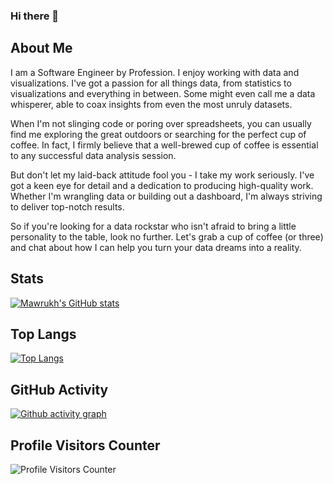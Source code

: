 ### Hi there 👋

## About Me
I am a Software Engineer by Profession. I enjoy working with data and visualizations. I've got a passion for all things data, from statistics to visualizations and everything in between. Some might even call me a data whisperer, able to coax insights from even the most unruly datasets.

When I'm not slinging code or poring over spreadsheets, you can usually find me exploring the great outdoors or searching for the perfect cup of coffee. In fact, I firmly believe that a well-brewed cup of coffee is essential to any successful data analysis session.

But don't let my laid-back attitude fool you - I take my work seriously. I've got a keen eye for detail and a dedication to producing high-quality work. Whether I'm wrangling data or building out a dashboard, I'm always striving to deliver top-notch results.

So if you're looking for a data rockstar who isn't afraid to bring a little personality to the table, look no further. Let's grab a cup of coffee (or three) and chat about how I can help you turn your data dreams into a reality.

## Stats
[![Mawrukh's GitHub stats](https://github-readme-stats.vercel.app/api?username=mawrukh&show_icons=true&theme=radical)](https://github.com/mawrukh/github-readme-stats)

## Top Langs

[![Top Langs](https://github-readme-stats.vercel.app/api/top-langs/?username=mawrukh)](https://github.com/mawrukh/github-readme-stats)

## GitHub Activity

[![Github activity graph](https://github-readme-activity-graph.cyclic.app/graph?username=mawrukh&theme=github)](https://github.com/mawrukh/github-readme-activity-graph)

## Profile Visitors Counter

![Profile Visitors Counter](https://komarev.com/ghpvc/?username=mawrukh)

<!-- ## Skills Chart

![Python](https://img.shields.io/badge/Python-Intermediate-yellow)
![R](https://img.shields.io/badge/R-Beginner-pink)
![SQL](https://img.shields.io/badge/SQL-Advanced-blue)
![Data Visualization](https://img.shields.io/badge/Data%20Visualization-Expert-green)
 -->
